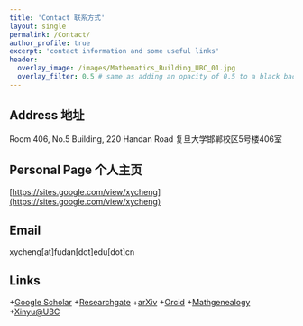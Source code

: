 ```yaml
---
title: 'Contact 联系方式'
layout: single
permalink: /Contact/
author_profile: true
excerpt: 'contact information and some useful links'
header:
  overlay_image: /images/Mathematics_Building_UBC_01.jpg
  overlay_filter: 0.5 # same as adding an opacity of 0.5 to a black background
---
```


## Address 地址
Room 406, No.5 Building, 220 Handan Road  复旦大学邯郸校区5号楼406室

## Personal Page 个人主页
[https://sites.google.com/view/xycheng](https://sites.google.com/view/xycheng)


## Email
xycheng[at]fudan[dot]edu[dot]cn

## Links

+[Google Scholar](https://scholar.google.com/citations?user=J-yb-60AAAAJ&hl=zh-CN) 
+[Researchgate](https://www.researchgate.net/profile/Xinyu-Cheng-4)
+[arXiv](https://arxiv.org/a/cheng_x_1.html)
+[Orcid](https://orcid.org/0000-0003-1330-3978)
+[Mathgenealogy](https://www.genealogy.math.ndsu.nodak.edu/id.php?id=276991)
+[Xinyu@UBC](https://www.grad.ubc.ca/campus-community/meet-our-students/cheng-xinyu)
